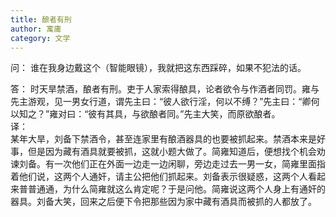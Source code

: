 ```yaml
---
title: 酿者有刑
author: 寓庸
category: 文学
---
```

问：
谁在我身边戴这个（智能眼镜），我就把这东西踩碎，如果不犯法的话。

答：
时天旱禁酒，酿者有刑。吏于人家索得酿具，论者欲令与作酒者同罚。雍与先主游观，见一男女行道，谓先主曰：“彼人欲行淫，何以不缚？”先主曰：“卿何以知之？”雍对曰：“彼有其具，与欲酿者同。”先主大笑，而原欲酿者。  
译：  
某年大旱，刘备下禁酒令，甚至连家里有酿酒器具的也要被抓起来。禁酒本来是好事，但是因为藏有酒具就要被抓，这就小题大做了。简雍知道后，便想找个机会劝谏刘备。有一次他们正在外面一边走一边闲聊，旁边走过去一男一女，简雍里面指着他们说，这两个人通奸，请主公把他们抓起来。刘备表示很疑惑，这两个人看起来普普通通，为什么简雍就这么肯定呢？于是问他。简雍说这两个人身上有通奸的器具。刘备大笑，回来之后便下令把那些因为家中藏有酒具而被抓的人都放了。